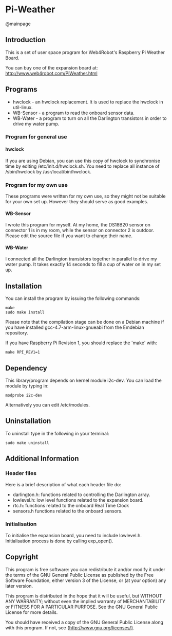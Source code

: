 Pi-Weather
==========
@mainpage

Introduction
------------
This is a set of user space program for Web4Robot's Raspberry Pi Weather Board.

You can buy one of the expansion board at:
http://www.web4robot.com/PiWeather.html

Programs
--------
* hwclock - an hwclock replacement. It is used to replace the hwclock in util-linux.
* WB-Sensor - a program to read the onboard sensor data.
* WB-Water - a program to turn on all the Darlington transistors in order to drive my water pump.

### Program for general use
#### hwclock
If you are using Debian, you can use this copy of hwclock to synchronise time
by editing /etc/init.d/hwclock.sh. You need to replace all instance of
/sbin/hwclock by /usr/local/bin/hwclock.

### Program for my own use
These programs were written for my own use, so they might not be suitable for
your own set up. However they should serve as good examples.

#### WB-Sensor
I wrote this program for myself. At my home, the DS18B20 sensor on connector 1
is in my room, while the sensor on connector 2 is outdoor. Please edit the
source file if you want to change their name.

#### WB-Water
I connected all the Darlington transistors together in parallel to drive my
water pump. It takes exactly 14 seconds to fill a cup of water on in my set up.

Installation
------------
You can install the program by issuing the following commands:

    make
    sudo make install

Please note that the compilation stage can be done on a Debian machine if you
have installed gcc-4.7-arm-linux-gnueabi from the Emdebian repository.

If you have Raspberry Pi Revision 1, you should replace the 'make' with:

    make RPI_REV1=1

Dependency
----------
This library/program depends on kernel module i2c-dev. You can load the module
by typing in:

    modprobe i2c-dev

Alternatively you can edit /etc/modules.

Uninstallation
--------------
To uninstall type in the following in your terminal:

    sudo make uninstall

Additional Information
----------------------
### Header files
Here is a brief description of what each header file do:
* darlington.h: functions related to controlling the Darlington array.
* lowlevel.h: low level functions related to the expansion board.
* rtc.h: functions related to the onboard Real Time Clock
* sensors.h functions related to the onboard sensors.

### Initialisation
To initialise the expansion board, you need to include lowlevel.h.
Initialisation process is done by calling exp_open().

Copyright
---------
This program is free software: you can redistribute it and/or modify
it under the terms of the GNU General Public License as published by
the Free Software Foundation, either version 3 of the License, or
(at your option) any later version.

This program is distributed in the hope that it will be useful,
but WITHOUT ANY WARRANTY; without even the implied warranty of
MERCHANTABILITY or FITNESS FOR A PARTICULAR PURPOSE.  See the
GNU General Public License for more details.

You should have received a copy of the GNU General Public License
along with this program.  If not, see {http://www.gnu.org/licenses/}.
